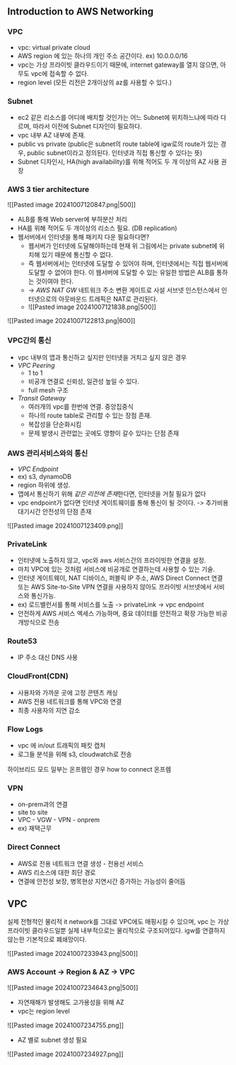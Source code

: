 
## Introduction to AWS Networking
### VPC
- vpc: virtual private cloud
- AWS region 에 있는 하나의 개인 주소 공간이다. ex) 10.0.0.0/16
- vpc는 가상 프라이빗 클라우드이기 때문에, internet gateway를 열지 않으면, 아무도 vpc에 접속할 수 없다.
- region level (모든 리전은 2개이상의 az를 사용할 수 있다.)

### Subnet
- ec2 같은 리소스를 어디에 배치할 것인가는 어느 Subnet에 위치하느냐에 따라 다르며, 따라서 이전에 Subnet 디자인이 필요하다.
- vpc 내부 AZ 내부에 존재.
- public vs private (public은 subnet의 route table에 igw로의 route가 있는 경우, public subnet이라고 정의된다. 인터넷과 직접 통신할 수 있다는 뜻)
- Subnet 디자인시, HA(high availability)를 위해 적어도 두 개 이상의 AZ 사용 권장

### AWS 3 tier architecture
![[Pasted image 20241007120847.png|500]]
- ALB를 통해 Web server에 부하분산 처리
- HA를 위해 적어도 두 개이상의 리소스 필요. (DB replication)
- 웹서버에서 인터넷을 통해 패키지 다운 필요하다면? 
	- 웹서버가 인터넷에 도달해야하는데 현재 위 그림에서는 private subnet에 위치해 있기 때문에 통신할 수 없다. 
	- 즉 웹서버에서는 인터넷에 도달할 수 있어야 하며, 인터넷에서는 직접 웹서버에 도달할 수 없어야 한다. 이 웹서버에 도달할 수 있는 유일한 방법은 ALB를 통하는 것이여야 한다. 
	- -> *AWS NAT GW* 네트워크 주소 변환 게이트로 사설 서브넷 인스턴스에서 인터넷으로의 아웃바운드 트래픽은 NAT로 관리된다. 
	- ![[Pasted image 20241007121838.png|500]]

![[Pasted image 20241007122813.png|600]]
### VPC간의 통신
- vpc 내부의 앱과 통신하고 싶지만 인터넷을 거치고 싶지 않은 경우 
- *VPC Peering* 
	- 1 to 1
	- 비공개 연결로 신뢰성, 일관성 높일 수 있다.
	- full mesh 구조
- *Transit Gateway*
	- 여러개의 vpc를 한번에 연결. 중앙집중식
	- 하나의 route table로 관리할 수 있는 장점 존재.
	- 복잡성을 단순화시킴
	- 문제 발생시 관련없는 곳에도 영향이 갈수 있다는 단점 존재

### AWS 관리서비스와의 통신
- *VPC Endpoint*
- ex) s3, dynamoDB
- region 하위에 생성.
- 앱에서 통신하기 위해 *같은 리전에 존재*한다면, 인터넷을 거칠 필요가 없다
- vpc endpoint가 없다면 인터넷 게이트웨이를 통해 통신이 될 것이다. -> 추가비용 대기시간 안전성의 단점 존재


![[Pasted image 20241007123409.png]]
### PrivateLink
- 인터넷에 노출하지 않고, vpc와 aws 서비스간의 프라이빗한 연결을 설정.
- 마치 VPC에 있는 것처럼 서비스에 비공개로 연결하는데 사용할 수 있는 기술.
- 인터넷 게이트웨이, NAT 디바이스, 퍼블릭 IP 주소, AWS Direct Connect 연결 또는 AWS Site-to-Site VPN 연결을 사용하지 않아도 프라이빗 서브넷에서 서비스와 통신가능.
- ex) 로드밸런서를 통해 서비스를 노출 -> privateLink -> vpc endpoint
- 안전하게 AWS 서비스 엑세스 가능하며, 중요 데이터를 안전하고 확장 가능한 비공개방식으로 전송
### Route53
- IP 주소 대신 DNS 사용

### CloudFront(CDN)
- 사용자와 가까운 곳에 고정 콘텐츠 캐싱
- AWS 전용 네트워크를 통해 VPC와 연결
- 최종 사용자의 지연 감소

### Flow Logs
- vpc 에 in/out 트래픽의 패킷 캡처
- 로그들 분석을 위해 s3, cloudwatch로 전송

하이브리드 모드 일부는 온프렘인 경우 
how to connect 온프렘
### VPN
- on-prem과의 연결
- site to site
- VPC - VGW - VPN - onprem
- ex) 재택근무

### Direct Connect
- AWS로 전용 네트워크 연결 생성 - 전용선 서비스
- AWS 리소스에 대한 최단 경로
- 연결에 안전성 보장, 병목현상 지연시간 증가하는 가능성이 줄어듬


## VPC
실제 전형적인 물리적 it network를 그대로 VPC에도 매핑시킬 수 있으며,
vpc 는 가상 프라이빗 클라우드일뿐 실제 내부적으로는 물리적으로 구조되어있다.
igw를 연결하지 않는한 기본적으로 폐쇄망이다.

![[Pasted image 20241007233943.png|500]]

### AWS Account -> Region & AZ -> VPC
![[Pasted image 20241007234643.png|500]]
- 자연재해가 발생해도 고가용성을 위해 AZ
- vpc는 region level

![[Pasted image 20241007234755.png]]
- AZ 별로 subnet 생성 필요

![[Pasted image 20241007234927.png]]
